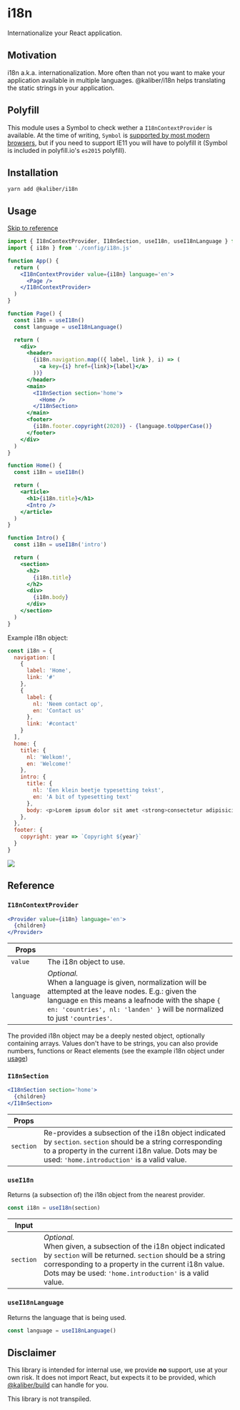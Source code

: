 # i18n

Internationalize your React application.

## Motivation
i18n a.k.a. internationalization. More often than not you want to make your application available in multiple languages. @kaliber/i18n helps translating the static strings in your application.

## Polyfill
This module uses a Symbol to check wether a `I18nContextProvider` is available. At the time of writing, `Symbol` is [supported by most modern browsers](https://caniuse.com/#feat=mdn-javascript_builtins_symbol), but if you need to support IE11 you will have to polyfill it (Symbol is included in polyfill.io's `es2015` polyfill). 

## Installation

```
yarn add @kaliber/i18n
```

## Usage

[Skip to reference](#reference)

```jsx
import { I18nContextProvider, I18nSection, useI18n, useI18nLanguage } from '@kaliber/i18n'
import { i18n } from './config/i18n.js'

function App() {
  return (
    <I18nContextProvider value={i18n} language='en'>
      <Page />
    </I18nContextProvider>
  )
}

function Page() {
  const i18n = useI18n()
  const language = useI18nLanguage()

  return (
    <div>
      <header>
        {i18n.navigation.map(({ label, link }, i) => (
          <a key={i} href={link}>{label}</a>
        ))}
      </header>
      <main>
        <I18nSection section='home'>
          <Home />
        </I18nSection>
      </main>
      <footer>
        {i18n.footer.copyright(2020)} - {language.toUpperCase()}
      </footer>
    </div>
  )
}

function Home() {
  const i18n = useI18n()

  return (
    <article>
      <h1>{i18n.title}</h1>
      <Intro />
    </article>
  )
}

function Intro() {
  const i18n = useI18n('intro')

  return (
    <section>
      <h2>
        {i18n.title}
      </h2>
      <div>
        {i18n.body}
      </div>
    </section>
  )
}
```

Example i18n object:
```js
const i18n = {
  navigation: [
    {
      label: 'Home',
      link: '#'
    },
    {
      label: {
        nl: 'Neem contact op',
        en: 'Contact us'
      },
      link: '#contact'
    }
  ],
  home: {
    title: {
      nl: 'Welkom!',
      en: 'Welcome!'
    },
    intro: {
      title: {
        nl: 'Een klein beetje typesetting tekst',
        en: 'A bit of typesetting text'
      },
      body: <p>Lorem ipsum dolor sit amet <strong>consectetur adipisicing elit</strong>.</p>,
    },
  },
  footer: {
    copyright: year => `Copyright ${year}`
  }
}
```

![](https://media.giphy.com/media/OBP5KeYczcxxK/giphy.gif)

## Reference

### `I18nContextProvider`

```jsx
<Provider value={i18n} language='en'>
  {children}
</Provider>
```

| Props          |                                                                               |
|----------------|-------------------------------------------------------------------------------|
| `value`        | The i18n object to use. |
| `language`     | _Optional._ <br />When a language is given, normalization will be attempted at the leave nodes. E.g.: given the language `en` this means a leafnode with the shape `{ en: 'countries', nl: 'landen' }` will be normalized to just `'countries'`. |

The provided i18n object may be a deeply nested object, optionally containing arrays. Values don't have to be strings, you can also provide numbers, functions or React elements (see the example i18n object under [usage](#usage))

### `I18nSection`

```jsx
<I18nSection section='home'>
  {children}
</I18nSection>
```

| Props          |                                                                               |
|----------------|-------------------------------------------------------------------------------|
| `section`      | Re-provides a subsection of the i18n object indicated by `section`. `section` should be a string corresponding to a property in the current i18n value. Dots may be used: `'home.introduction'` is a valid value. |

### `useI18n`

Returns (a subsection of) the i18n object from the nearest provider.

```js
const i18n = useI18n(section) 
```

| Input          |                                                                               |
|----------------|-------------------------------------------------------------------------------|
| `section`      | _Optional._ <br />When given, a subsection of the i18n object indicated by `section` will be returned. `section` should be a string corresponding to a property in the current i18n value. Dots may be used: `'home.introduction'` is a valid value. |

### `useI18nLanguage`

Returns the language that is being used.

```js
const language = useI18nLanguage() 
```

## Disclaimer
This library is intended for internal use, we provide __no__ support, use at your own risk. It does not import React, but expects it to be provided, which [@kaliber/build](https://kaliberjs.github.io/build/) can handle for you.

This library is not transpiled.